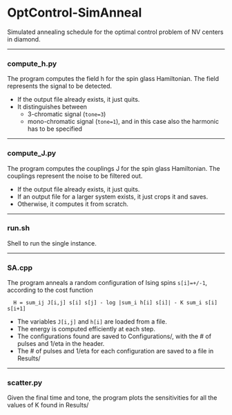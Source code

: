 # OptControl-SimAnneal

Simulated annealing schedule for the optimal control problem of NV centers in diamond.


---
### compute\_h.py

The program computes the field h for the spin glass Hamiltonian. The field represents the signal to be detected.

- If the output file already exists, it just quits.
- It distinguishes between
   - 3-chromatic signal (`tone=3`)
   - mono-chromatic signal (`tone=1`), and in this case also the harmonic has to be specified


---
### compute\_J.py

The program computes the couplings J for the spin glass Hamiltonian. The couplings represent the noise to be filtered out.

- If the output file already exists, it just quits.
- If an output file for a larger system exists, it just crops it and saves.
- Otherwise, it computes it from scratch.


---
### run.sh

Shell to run the single instance.


---
### SA.cpp

The program anneals a random configuration of Ising spins `s[i]=+/-1`, according to the cost function
   
      H = sum_ij J[i,j] s[i] s[j] - log |sum_i h[i] s[i]| - K sum_i s[i] s[i+1]

- The variables `J[i,j]` and `h[i]` are loaded from a file.
- The energy is computed efficiently at each step.
- The configurations found are saved to Configurations/, with the # of pulses and 1/eta in the header.
- The # of pulses and 1/eta for each configuration are saved to a file in Results/


---
### scatter.py

Given the final time and tone, the program plots the sensitivities for all the values of K found in Results/
